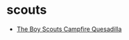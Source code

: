 # scouts

 * [The Boy Scouts Campfire Quesadilla](../index/t/the-boy-scouts-campfire-quesadilla-56389770.json)
